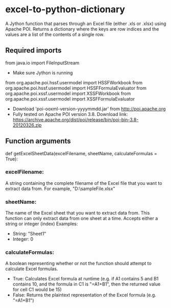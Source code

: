 # excel-to-python-dictionary
A Jython function that parses through an Excel file (either .xls or .xlsx) using Apache POI. Returns a dictionary where the keys are row indices and the values are a list of the contents of a single row.

## Required imports
from java.io import FileInputStream
- Make sure Jython is running

from org.apache.poi.hssf.usermodel import HSSFWorkbook
from org.apache.poi.hssf.usermodel import HSSFFormulaEvaluator
from org.apache.poi.xssf.usermodel import XSSFWorkbook
from org.apache.poi.xssf.usermodel import XSSFFormulaEvaluator
- Download 'poi-ooxml-version-yyyymmdd.jar' from http://poi.apache.org
- Fully tested on Apache POI version 3.8. Download link: https://archive.apache.org/dist/poi/release/bin/poi-bin-3.8-20120326.zip

## Function arguments
def getExcelSheetData(excelFilename, sheetName, calculateFormulas = True):

### excelFilename:
A string containing the complete filename of the Excel file that you want to extract data from. For example, "D:\sampleFile.xlsx"

### sheetName:
The name of the Excel sheet that you want to extract data from. This function can only extract data from one sheet at a time. Accepts either a string or integer (index)
Examples:
- String: "Sheet1"
- Integer: 0

### calculateFormulas:
A boolean representing whether or not the function should attempt to calculate Excel formulas. 
- True: Calculates Excel formula at runtime (e.g. if A1 contains 5 and B1 contains 10, and the formula in C1 is "=A1+B1", then the returned value for cell C1 would be 15)
- False: Returns the plaintext representation of the Excel formula (e.g. "=A1+B1")
